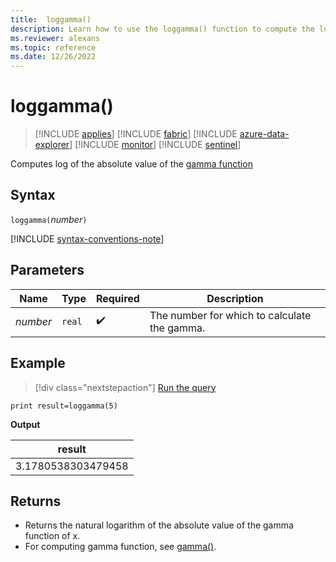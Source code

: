 ```yaml
---
title:  loggamma()
description: Learn how to use the loggamma() function to compute the log of the absolute value of the gamma function.
ms.reviewer: alexans
ms.topic: reference
ms.date: 12/26/2022
---
```

# loggamma()

> [!INCLUDE [applies](../includes/applies-to-version/applies.md)] [!INCLUDE [fabric](../includes/applies-to-version/fabric.md)] [!INCLUDE [azure-data-explorer](../includes/applies-to-version/azure-data-explorer.md)] [!INCLUDE [monitor](../includes/applies-to-version/monitor.md)] [!INCLUDE [sentinel](../includes/applies-to-version/sentinel.md)]

Computes log of the absolute value of the [gamma function](https://en.wikipedia.org/wiki/Gamma_function)

## Syntax

`loggamma(`*number*`)`

[!INCLUDE [syntax-conventions-note](../includes/syntax-conventions-note.md)]

## Parameters

| Name | Type | Required | Description |
|--|--|--|--|
|*number*| `real` |  :heavy_check_mark: | The number for which to calculate the gamma.|

## Example

> [!div class="nextstepaction"]
> <a href="https://dataexplorer.azure.com/clusters/help/databases/Samples?query=H4sIAAAAAAAAAysoyswrUShKLS7NKbHNyU9PT8zNTdQw1QQAjpO9/xgAAAA=" target="_blank">Run the query</a>

```kusto
print result=loggamma(5)
```

**Output**

|result|
|--|
|3.1780538303479458|

## Returns

* Returns the natural logarithm of the absolute value of the gamma function of x.
* For computing gamma function, see [gamma()](gamma-function.md).
